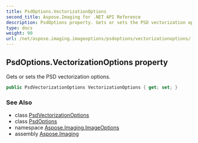 ```yaml
---
title: PsdOptions.VectorizationOptions
second_title: Aspose.Imaging for .NET API Reference
description: PsdOptions property. Gets or sets the PSD vectorization options
type: docs
weight: 90
url: /net/aspose.imaging.imageoptions/psdoptions/vectorizationoptions/
---
```

## PsdOptions.VectorizationOptions property

Gets or sets the PSD vectorization options.

```csharp
public PsdVectorizationOptions VectorizationOptions { get; set; }
```

### See Also

* class [PsdVectorizationOptions](../../psdvectorizationoptions/)
* class [PsdOptions](../)
* namespace [Aspose.Imaging.ImageOptions](../../psdoptions/)
* assembly [Aspose.Imaging](../../../)


